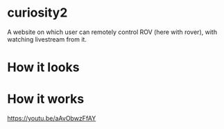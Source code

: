 # curiosity2
A website on which user can remotely control ROV (here with rover), with watching livestream from it.
# How it looks

# How it works
https://youtu.be/aAvObwzFfAY
